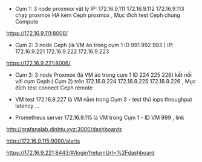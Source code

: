+ Cụm 1: 3 node proxmox vật lý IP: 172.16.9.111 172.16.9.112 172.16.9.113 chạy proxmox HA kèm Ceph proxmox , Mục đích test Ceph chung Compute

https://172.16.9.111:8006/

+ Cụm 2: 3 node Ceph (là VM ảo trong cụm 1 ID 991 992 993 ) IP: 172.16.9.221  172.16.9.222 172.16.9.223

https://172.16.9.221:8006/

+ Cụm 3: 3 node Proxmox (là VM ảo trong cụm 1 ID 224 225 226) kết nối với cụm Ceph ( Cụm 2) trên 172.16.9.224 172.16.9.225 172.16.9.226 , Mục đích test connect Ceph remote

+ VM test 172.16.9.227 là VM nằm trong Cụm 3 - test thử iops throughput latency ...

+ Prometheus server 172.16.9.115 là VM trong Cụm 1 - ID VM 999 , link 

http://grafanalab.dinhtu.xyz:3000/dashboards

http://172.16.9.115:9090/alerts

https://172.16.9.221:8443/#/login?returnUrl=%2Fdashboard
